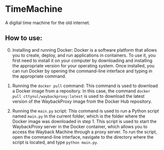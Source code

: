 # TimeMachine
A digital time machine for the old internet. 

## How to use:
0. Installing and running Docker: Docker is a software platform that allows you to create, deploy, and run applications in containers. To use it, you first need to install it on your computer by downloading and installing the appropriate version for your operating system. Once installed, you can run Docker by opening the command-line interface and typing in the appropriate command. 
 
1. Running the `docker pull` command: This command is used to download a Docker image from a repository. In this case, the command `docker pull cttynul/waybackproxy:latest` is used to download the latest version of the WaybackProxy image from the Docker Hub repository. 
 
2. Running the `main.py`  script: This command is used to run a Python script named `main.py`  in the current folder, which is the folder where the Docker image was downloaded in step 1. This script is used to start the WaybackProxy server in the Docker container, which allows you to access the Wayback Machine through a proxy server. To run the script, open the command-line interface, navigate to the directory where the script is located, and type `python main.py`.